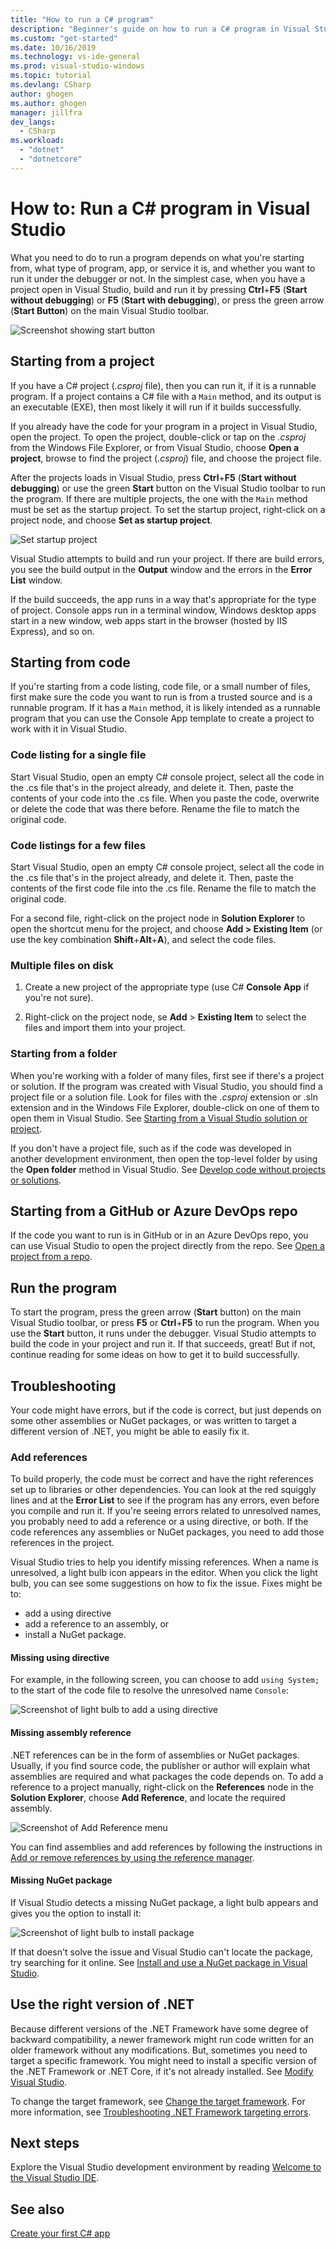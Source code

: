 ```yaml
---
title: "How to run a C# program"
description: "Beginner's guide on how to run a C# program in Visual Studio."
ms.custom: "get-started"
ms.date: 10/16/2019
ms.technology: vs-ide-general
ms.prod: visual-studio-windows
ms.topic: tutorial
ms.devlang: CSharp
author: ghogen
ms.author: ghogen
manager: jillfra
dev_langs:
  - CSharp
ms.workload:
  - "dotnet"
  - "dotnetcore"
---
```

# How to: Run a C# program in Visual Studio

What you need to do to run a program depends on what you're starting from, what type of program, app, or service it is, and whether you want to run it under the debugger or not. In the simplest case, when you have a project open in Visual Studio, build and run it by pressing **Ctrl**+**F5** (**Start without debugging**) or **F5** (**Start with debugging**), or press the green arrow (**Start Button**) on the main Visual Studio toolbar.

![Screenshot showing start button](media/vs-start-button.png)

## Starting from a project

If you have a C# project (*.csproj* file), then you can run it, if it is a runnable program. If a project contains a C# file with a `Main` method, and its output is an executable (EXE), then most likely it will run if it builds successfully.

If you already have the code for your program in a project in Visual Studio, open the project. To open the project, double-click or tap on the *.csproj* from the Windows File Explorer, or from Visual Studio, choose **Open a project**, browse to find the project (*.csproj*) file, and choose the project file.

After the projects loads in Visual Studio, press **Ctrl**+**F5** (**Start without debugging**) or use the green **Start** button on the Visual Studio toolbar to run the program.  If there are multiple projects, the one with the `Main` method must be set as the startup project. To set the startup project, right-click on a project node, and choose **Set as startup project**.

![Set startup project](media/set-as-startup-project.png)

Visual Studio attempts to build and run your project.  If there are build errors, you see the build output in the **Output** window and the errors in the **Error List** window.

If the build succeeds, the app runs in a way that's appropriate for the type of project. Console apps run in a terminal window, Windows desktop apps start in a new window, web apps start in the browser (hosted by IIS Express), and so on.

## Starting from code

If you're starting from a code listing, code file, or a small number of files, first make sure the code you want to run is from a trusted source and is a runnable program. If it has a `Main` method, it is likely intended as a runnable program that you can use the Console App template to create a project to work with it in Visual Studio.

### Code listing for a single file

Start Visual Studio, open an empty C# console project, select all the code in the .cs file that's in the project already, and delete it. Then, paste the contents of your code into the .cs file. When you paste the code, overwrite or delete the code that was there before. Rename the file to match the original code.

### Code listings for a few files

Start Visual Studio, open an empty C# console project, select all the code in the .cs file that's in the project already, and delete it. Then, paste the contents of the first code file into the .cs file. Rename the file to match the original code. 

For a second file, right-click on the project node in **Solution Explorer** to open the shortcut menu for the project, and choose **Add > Existing Item** (or use the key combination **Shift**+**Alt**+**A**), and select the code files.

### Multiple files on disk

1. Create a new project of the appropriate type (use C# **Console App** if you're not sure).

2. Right-click on the project node, se **Add** > **Existing Item** to select the files and import them into your project.  

### Starting from a folder

When you're working with a folder of many files, first see if there's a project or solution.  If the program was created with Visual Studio, you should find a project file or a solution file. Look for files with the *.csproj* extension or .sln extension and in the Windows File Explorer, double-click on one of them to open them in Visual Studio. See [Starting from a Visual Studio solution or project](#starting-from-a-project).

If you don't have a project file, such as if the code was developed in another development environment, then open the top-level folder by using the **Open folder** method in Visual Studio. See [Develop code without projects or solutions](../../ide/develop-code-in-visual-studio-without-projects-or-solutions.md).

## Starting from a GitHub or Azure DevOps repo

If the code you want to run is in GitHub or in an Azure DevOps repo, you can use Visual Studio to open the project directly from the repo. See [Open a project from a repo](../tutorial-open-project-from-repo.md).

## Run the program

To start the program, press the green arrow (**Start** button) on the main Visual Studio toolbar, or press **F5** or **Ctrl**+**F5** to run the program. When you use the **Start** button, it runs under the debugger.  Visual Studio attempts to build the code in your project and run it.  If that succeeds, great! But if not, continue reading for some ideas on how to get it to build successfully.

## Troubleshooting

Your code might have errors, but if the code is correct, but just depends on some other assemblies or NuGet packages, or was written to target a different version of .NET, you might be able to easily fix it.

### Add references

To build properly, the code must be correct and have the right references set up to libraries or other dependencies. You can look at the red squiggly lines and at the **Error List** to see if the program has any errors, even before you compile and run it. If you're seeing errors related to unresolved names, you probably need to add a reference or a using directive, or both. If the code references any assemblies or NuGet packages, you need to add those references in the project.

Visual Studio tries to help you identify missing references. When a name is unresolved, a light bulb icon appears in the editor. When you click the light bulb, you can see some suggestions on how to fix the issue. Fixes might be to:

- add a using directive
- add a reference to an assembly, or
- install a NuGet package.

#### Missing using directive

For example, in the following screen, you can choose to add `using System;` to the start of the code file to resolve the unresolved name `Console`:

![Screenshot of light bulb to add a using directive](media/name-does-not-exist2.png)

#### Missing assembly reference

.NET references can be in the form of assemblies or NuGet packages. Usually, if you find source code, the publisher or author will explain what assemblies are required and what packages the code depends on. To add a reference to a project manually, right-click on the **References** node in the **Solution Explorer**, choose **Add Reference**, and locate the required assembly.

![Screenshot of Add Reference menu](media/add-reference.png)

You can find assemblies and add references by following the instructions in [Add or remove references by using the reference manager](../../ide/how-to-add-or-remove-references-by-using-the-reference-manager.md).

#### Missing NuGet package

If Visual Studio detects a missing NuGet package, a light bulb appears and gives you the option to install it:

![Screenshot of light bulb to install package](media/lightbulb-add-package.png)

If that doesn't solve the issue and Visual Studio can't locate the package, try searching for it online. See [Install and use a NuGet package in Visual Studio](/nuget/quickstart/install-and-use-a-package-in-visual-studio).

## Use the right version of .NET

Because different versions of the .NET Framework have some degree of backward compatibility, a newer framework might run code written for an older framework without any modifications. But, sometimes you need to target a specific framework. You might need to install a specific version of the .NET Framework or .NET Core, if it's not already installed. See [Modify Visual Studio](../../install/modify-visual-studio.md).

To change the target framework, see [Change the target framework](../../ide/visual-studio-multi-targeting-overview.md#select-a-target-framework-version.md). For more information, see [Troubleshooting .NET Framework targeting errors](../../msbuild/troubleshooting-dotnet-framework-targeting-errors.md).

## Next steps

Explore the Visual Studio development environment by reading [Welcome to the Visual Studio IDE](../visual-studio-ide.md).

## See also

[Create your first C# app](tutorial-console.md)
